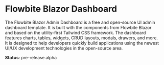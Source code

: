 # Flowbite Blazor Dashboard

The Flowbite Blazor Admin Dashboard is a free and open-source UI admin dashboard template. It is built with the components from Flowbite Blazor and based on the utility-first Tailwind CSS framework. The dashboard features charts, tables, widgets, CRUD layouts, modals, drawers, and more. It is designed to help developers quickly build applications using the newest UI/UX development technologies in the open-source area.

**Status**: pre-release alpha

